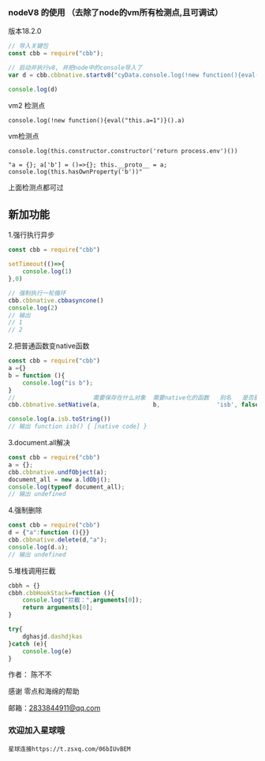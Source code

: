 ### nodeV8 的使用 （去除了node的vm所有检测点,且可调试） 

版本18.2.0

```javascript
// 导入关键包
const cbb = require("cbb");

// 启动并执行v8, 并把node中的console导入了
var d = cbb.cbbnative.startv8("cyData.console.log(!new function(){eval(\"this.a=1\")}().a)",{console:console})

console.log(d)
```

vm2 检测点

``console.log(!new function(){eval("this.a=1")}().a)``

vm检测点

``console.log(this.constructor.constructor('return process.env')())``

``"a = {}; a['b'] = ()=>{}; this.__proto__ = a; console.log(this.hasOwnProperty('b'))"``


上面检测点都可过


## 新加功能

1.强行执行异步
```javascript
const cbb = require("cbb")

setTimeout(()=>{
    console.log(1)
},0)

// 强制执行一轮循环
cbb.cbbnative.cbbasyncone()
console.log(2)
// 输出
// 1
// 2

```

2.把普通函数变native函数

```javascript
const cbb = require("cbb")
a ={}
b = function (){
    console.log("is b");
}
//                      需要保存在什么对象  需要native化的函数   别名   是否删除多余属性   length的长度    是否为不可枚举
cbb.cbbnative.setNative(a,               b,                'isb', false,           0,            1);

console.log(a.isb.toString())
// 输出 function isb() { [native code] }

```

3.document.all解决
```javascript
const cbb = require("cbb")
a = {};
cbb.cbbnative.undfObject(a);
document_all = new a.ldObj();
console.log(typeof document_all);
// 输出 undefined
```

4.强制删除
```javascript
const cbb = require("cbb")
d = {"a":function (){}}
cbb.cbbnative.delete(d,"a");
console.log(d.a);
// 输出 undefined

```

5.堆栈调用拦截
```javascript
cbbh = {}
cbbh.cbbHookStack=function (){
    console.log("拦截：",arguments[0]);
    return arguments[0];
}

try{
    dghasjd.dashdjkas
}catch (e){
    console.log(e)
}

```



作者： 陈不不

感谢 零点和海绵的帮助

邮箱：2833844911@qq.com

### 欢迎加入星球哦 

``星球连接https://t.zsxq.com/06bIUvBEM``
